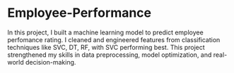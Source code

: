 # Employee-Performance
In this project, I built a machine learning model to predict employee perfomance rating. 
I cleaned and engineered features from classification techniques like SVC, DT, RF, with SVC performing best. 
This project strengthened my skills in data preprocessing, model optimization, and real-world decision-making.
